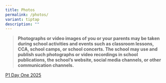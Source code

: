 ```yaml
---
title: Photos
permalink: /photos/
variant: tiptap
description: ""
---
```

<blockquote>
<p><strong>Photographs or video images of you or your parents may be taken during school activities and events such as classroom lessons, CCA, school camps, or school concerts. The school may use and publish such photographs or video recordings in school publications, the school’s website, social media channels, or other communication channels.</strong>
</p>
</blockquote>
<p><a href="https://flic.kr/s/aHBqjBXa26" rel="noopener nofollow" target="_blank">P1 Day One 2025</a>
</p>